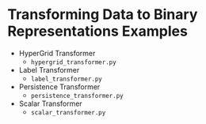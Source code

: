 # Transforming Data to Binary Representations Examples

- HyperGrid Transformer
    - `hypergrid_transformer.py`
- Label Transformer
    - `label_transformer.py`
- Persistence Transformer
    - `persistence_transformer.py`
- Scalar Transformer
    - `scalar_transformer.py`